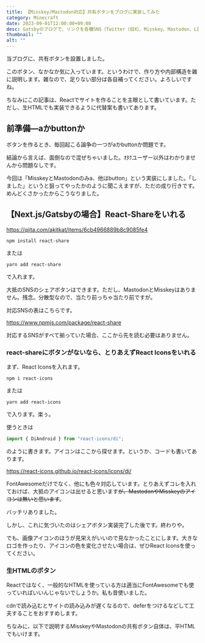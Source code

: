 ```yaml
---
title: 【Misskey/Mastodon対応】共有ボタンをブログに実装してみた
category: Minecraft
date: 2023-09-01T12:00:00+09:00
desc: Gatsbyのブログで、リンクを各種SNS（Twitter（旧X）、Misskey、Mastodon、LINE）に共有できるボタンを作成しました。やり方をご紹介します。
thumbnail: ""
alt: ""
---
```


当ブログに、共有ボタンを設置しました。



このボタン、なかなか気に入っています。というわけで、作り方や内部構造を雑に説明します。雑なので、足りない部分は各自補ってください。よろしいですね。

ちなみにこの記事は、Reactでサイトを作ることを主眼として書いています。ただし、生HTMLでも実装できるように代替案も書いてあります。

## 前準備―aかbuttonか

ボタンを作るとき、毎回起こる論争の一つがaかbuttonか問題です。

結論から言えば、面倒なので混ぜちゃいました。ｵﾀｸユーザー以外はわかりませんから問題なしです。

今回は「MisskeyとMastodonのみa、他はbutton」という実装にしました。「しました」というと狙ってやったかのように聞こえますが、ただの成り行きです。めんどくさかったからこうなりました。

## 【Next.js/Gatsbyの場合】React-Shareをいれる

https://qiita.com/akitkat/items/6cb4966889b8c9085fe4

```batch
npm install react-share
```

または

```batch
yarn add react-share
```

で入れます。

大抵のSNSのシェアボタンはできます。ただし、MastodonとMisskeyはありません。残念。分散型なので、当たり前っちゃ当たり前ですが。

対応SNSの表はこちらです。

https://www.npmjs.com/package/react-share

対応するSNSがすべて揃っていた場合、ここから先を読む必要はありません。

### react-shareにボタンがないなら、とりあえずReact Iconsをいれる

まず、React Iconsを入れます。

```batch
npm i react-icons
```

または

```batch
yarn add react-icons
```

で入ります。楽ぅ。

使うときは

```js
import { DiAndroid } from "react-icons/di";
```

のように書きます。アイコンはここから探せます。というか、コードも書いてあります。

https://react-icons.github.io/react-icons/icons/di/

FontAwesomeだけでなく、他にも色々対応しています。とりあえずコレを入れておけば、大抵のアイコンは出せると思います~~が、MastodonやMisskeyのアイコンは無いと思います~~。

バッチリありました。



しかし、これに気づいたのはシェアボタン実装完了した後です。終わりや。

でも、画像アイコンのほうが見栄えがいいので見なかったことにします。大きなロゴを作ったり、アイコンの色を変化させたい場合は、ぜひReact Iconsを使ってください。

### 生HTMLのボタン

Reactではなく、一般的なHTMLを使っている方は適当にFontAwesomeでも使っていればいいんじゃないでしょうか。私も昔使いました。

cdnで読み込むとサイトの読み込みが遅くなるので、deferをつけるなどして工夫することをおすすめします。

ちなみに、以下で説明するMisskeyやMastodonの共有ボタン自体は、平HTMLでもいけます。

